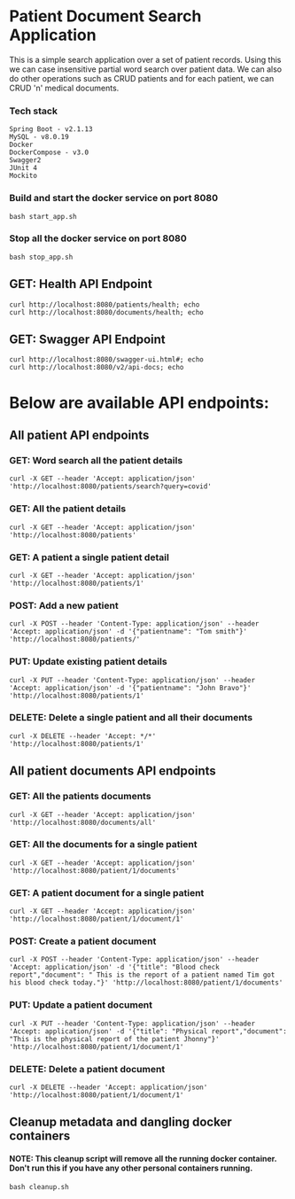 # Patient Document Search Application
This is a simple search application over a set of patient records. Using this we can case insensitive partial word search over patient data. We can also do other operations such as CRUD patients and for each patient, we can CRUD 'n' medical documents.

### Tech stack
```
Spring Boot - v2.1.13
MySQL - v8.0.19
Docker
DockerCompose - v3.0
Swagger2
JUnit 4
Mockito
```

### Build and start the docker service on port 8080
```
bash start_app.sh
```

### Stop all the docker service on port 8080
```
bash stop_app.sh
```

## GET: Health API Endpoint
```
curl http://localhost:8080/patients/health; echo
curl http://localhost:8080/documents/health; echo
```

## GET: Swagger API Endpoint
```
curl http://localhost:8080/swagger-ui.html#; echo
curl http://localhost:8080/v2/api-docs; echo
```
# Below are available API endpoints:
## All patient API endpoints

### GET: Word search all the patient details
```
curl -X GET --header 'Accept: application/json' 'http://localhost:8080/patients/search?query=covid'
```

### GET: All the patient details
```
curl -X GET --header 'Accept: application/json' 'http://localhost:8080/patients'
```

### GET: A patient a single patient detail
```
curl -X GET --header 'Accept: application/json' 'http://localhost:8080/patients/1'
```

### POST: Add a new patient
```
curl -X POST --header 'Content-Type: application/json' --header 'Accept: application/json' -d '{"patientname": "Tom smith"}' 'http://localhost:8080/patients/'
```

### PUT: Update existing patient details
```
curl -X PUT --header 'Content-Type: application/json' --header 'Accept: application/json' -d '{"patientname": "John Bravo"}' 'http://localhost:8080/patients/1'
```

### DELETE: Delete a single patient and all their documents
```
curl -X DELETE --header 'Accept: */*' 'http://localhost:8080/patients/1'
```

## All patient documents API endpoints
### GET: All the patients documents

```
curl -X GET --header 'Accept: application/json' 'http://localhost:8080/documents/all'
```

### GET: All the documents for a single patient
```
curl -X GET --header 'Accept: application/json' 'http://localhost:8080/patient/1/documents'
```

### GET: A patient document for a single patient
```
curl -X GET --header 'Accept: application/json' 'http://localhost:8080/patient/1/document/1'
```

### POST: Create a patient document
```
curl -X POST --header 'Content-Type: application/json' --header 'Accept: application/json' -d '{"title": "Blood check report","document": " This is the report of a patient named Tim got his blood check today."}' 'http://localhost:8080/patient/1/documents'
```

### PUT: Update a patient document
```
curl -X PUT --header 'Content-Type: application/json' --header 'Accept: application/json' -d '{"title": "Physical report","document": "This is the physical report of the patient Jhonny"}' 'http://localhost:8080/patient/1/document/1'
```

### DELETE: Delete a patient document
```
curl -X DELETE --header 'Accept: application/json' 'http://localhost:8080/patient/1/document/1'
```

## Cleanup metadata and dangling docker containers
#### NOTE: This cleanup script will remove all the running docker container. Don't run this if you have any other personal containers running.
```
bash cleanup.sh
```
